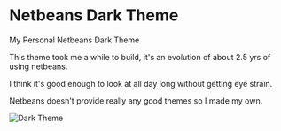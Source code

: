 Netbeans Dark Theme
=================

My Personal Netbeans Dark Theme

This theme took me a while to build, it's an evolution of about 2.5 yrs of using netbeans.

I think it's good enough to look at all day long without getting eye strain.

Netbeans doesn't provide really any good themes so I made my own.

![Dark Theme](https://raw.github.com/robertkraig/NetbeansDarkTheme/master/darktheme.png)